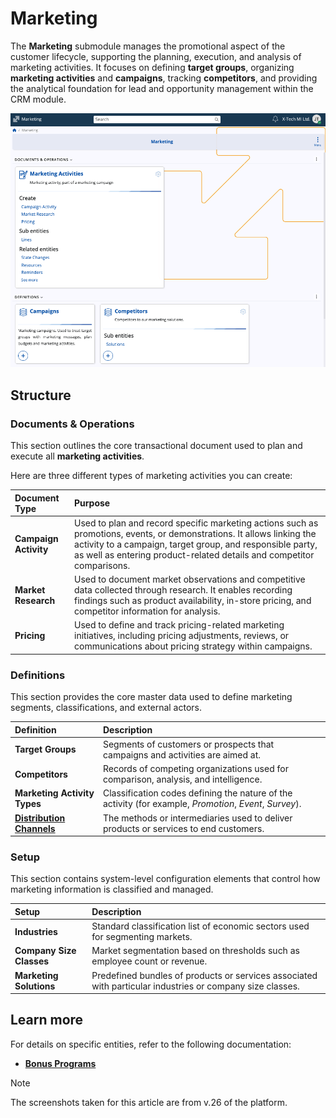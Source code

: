 # Marketing

The **Marketing** submodule manages the promotional aspect of the customer lifecycle, supporting the planning, execution, and analysis of marketing activities. It focuses on defining **target groups**, organizing **marketing activities** and **campaigns**, tracking **competitors**, and providing the analytical foundation for lead and opportunity management within the CRM module.

![pictures](pictures/marketing_submodule.png)

## Structure 

### Documents & Operations

This section outlines the core transactional document used to plan and execute all **marketing activities**.

Here are three different types of marketing activities you can create:

| Document Type | Purpose |
| :--- | :--- |
| **Campaign Activity** | Used to plan and record specific marketing actions such as promotions, events, or demonstrations. It allows linking the activity to a campaign, target group, and responsible party, as well as entering product-related details and competitor comparisons. |
| **Market Research** | Used to document market observations and competitive data collected through research. It enables recording findings such as product availability, in-store pricing, and competitor information for analysis. |
| **Pricing** | Used to define and track pricing-related marketing initiatives, including pricing adjustments, reviews, or communications about pricing strategy within campaigns. |

### Definitions

This section provides the core master data used to define marketing segments, classifications, and external actors.

| Definition                   | Description                                                                                             |
| :--------------------------- | :------------------------------------------------------------------------------------------------------ |
| **Target Groups**            | Segments of customers or prospects that campaigns and activities are aimed at.                          |
| **Competitors**              | Records of competing organizations used for comparison, analysis, and intelligence.                     |
| **Marketing Activity Types** | Classification codes defining the nature of the activity (for example, *Promotion*, *Event*, *Survey*). |
| **[Distribution Channels](https://docs.erp.net/tech/modules/crm/marketing/distribution-channels/index.html)**    | The methods or intermediaries used to deliver products or services to end customers.                    |

### Setup

This section contains system-level configuration elements that control how marketing information is classified and managed.

| Setup                    | Description                                                                                               |
| :----------------------- | :-------------------------------------------------------------------------------------------------------- |
| **Industries**           | Standard classification list of economic sectors used for segmenting markets.                             |
| **Company Size Classes** | Market segmentation based on thresholds such as employee count or revenue.                                |
| **Marketing Solutions**  | Predefined bundles of products or services associated with particular industries or company size classes. |

## Learn more

For details on specific entities, refer to the following documentation:

* **[Bonus Programs](https://docs.erp.net/tech/modules/crm/marketing/bonus-programs/index.html)**

> [!NOTE]
>
> The screenshots taken for this article are from v.26 of the platform.
